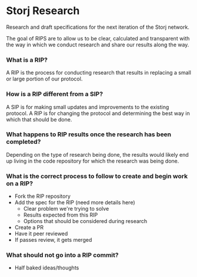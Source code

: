 # Storj Research
Research and draft specifications for the next iteration of the Storj network.

The goal of RIPS are to allow us to be clear, calculated and transparent with the way in which we conduct research and share our results along the way.

### What is a RIP?
A RIP is the process for conducting research that results in replacing a small or large portion of our protocol.

### How is a RIP different from a SIP?
A SIP is for making small updates and improvements to the existing protocol. A RIP is for changing the protocol and determining the best way in which that should be done.

### What happens to RIP results once the research has been completed?
Depending on the type of research being done, the results would likely end up living in the code repository for which the research was being done.

### What is the correct process to follow to create and begin work on a RIP?
+ Fork the RIP repository
+ Add the spec for the RIP (need more details here)
	+ Clear problem we're trying to solve
	+ Results expected from this RIP
	+ Options that should be considered during research
+ Create a PR
+ Have it peer reviewed
+ If passes review, it gets merged

### What should not go into a RIP commit?
+ Half baked ideas/thoughts

